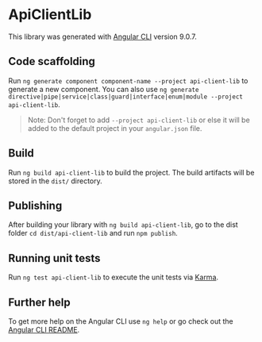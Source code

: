 # ApiClientLib

This library was generated with [Angular CLI](https://github.com/angular/angular-cli) version 9.0.7.

## Code scaffolding

Run `ng generate component component-name --project api-client-lib` to generate a new component. You can also use `ng generate directive|pipe|service|class|guard|interface|enum|module --project api-client-lib`.
> Note: Don't forget to add `--project api-client-lib` or else it will be added to the default project in your `angular.json` file. 

## Build

Run `ng build api-client-lib` to build the project. The build artifacts will be stored in the `dist/` directory.

## Publishing

After building your library with `ng build api-client-lib`, go to the dist folder `cd dist/api-client-lib` and run `npm publish`.

## Running unit tests

Run `ng test api-client-lib` to execute the unit tests via [Karma](https://karma-runner.github.io).

## Further help

To get more help on the Angular CLI use `ng help` or go check out the [Angular CLI README](https://github.com/angular/angular-cli/blob/master/README.md).
